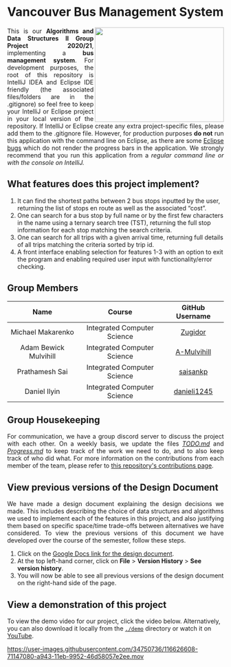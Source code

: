 # Vancouver Bus Management System
<img align="right" src="https://i.imgur.com/BweSxMm.png" width="300" height="220">
<p align=justify>
  This is our <strong>Algorithms and Data Structures II Group Project 2020/21</strong>, implementing a <strong>bus management system</strong>. For development purposes, the root of this repository is IntelliJ IDEA and Eclipse IDE friendly (the associated files/folders are in the .gitignore) so feel free to keep your IntelliJ or Eclipse project in your local version of the repository. If IntelliJ or Eclipse create any extra project-specific files, please add them to the .gitignore file. However, for production purposes <strong>do not</strong> run this application with the command line on Eclipse, as there are some <a href="https://bugs.eclipse.org/bugs/show_bug.cgi?id=76936">Eclipse bugs</a> which do not render the progress bars in the application. We strongly recommend that you run this application from a <i>regular command line or with the console on IntelliJ.</i>
</p>

## What features does this project implement?

  1. It can find the shortest paths between 2 bus stops inputted by the user, returning the list of stops en route as well as the associated “cost”.
  2. One can search for a bus stop by full name or by the first few characters in the name using a ternary search tree (TST), returning the full stop information for each stop matching the search criteria.
  4. One can search for all trips with a given arrival time, returning full details of all trips matching the criteria sorted by trip id.
  5. A front interface enabling selection for features 1-3 with an option to exit the program and enabling required user input with functionality/error checking.

## Group Members

|         Name          |           Course            |                      GitHub Username                     |
|:---------------------:|:---------------------------:|:--------------------------------------------------------:|
| Michael Makarenko     | Integrated Computer Science | [Zugidor][Zugidor]                                       |
| Adam Bewick Mulvihill | Integrated Computer Science | [A-Mulvihill][A-Mulvihill]                               |
| Prathamesh Sai        | Integrated Computer Science | [saisankp][saisankp]                                     |
| Daniel Ilyin          | Integrated Computer Science | [danieli1245][danieli1245]                               |

## Group Housekeeping

<p align=justify>
  For communication, we have a group discord server to discuss the project with each other. On a weekly basis, we update the files <a href="https://github.com/Zugidor/TCD-Algos-2021/blob/main/TODO.md"><i>TODO.md</i></a> and <a href="https://github.com/Zugidor/TCD-Algos-2021/blob/main/Progress.md"><i>Progress.md</i></a> to keep track of the work we need to do, and to also keep track of who did what. For more information on the contributions from each member of the team, please refer to <a href="https://github.com/Zugidor/TCD-Algos-2021/graphs/contributors">this repository's contributions page</a>.
</p>

## View previous versions of the Design Document

<p align=justify>
  We have made a design document explaining the design decisions we made. This includes describing the choice of data structures and algorithms we used to
  implement each of the features in this project, and also justifying them based on specific space/time trade-offs
  between alternatives we have considered. To view the previous versions of this document we have developed over the course of the semester, follow these steps.

  1. Click on the <a href="https://docs.google.com/document/d/1hChR0j6R_rrh9twIer2SVZvPdkKD8LXY2jtnjXIEBP0/edit?usp=sharing">Google Docs link for the design document</a>.
  2. At the top left-hand corner, click on <b>File</b> > <b>Version History</b> > <b>See version history</b>.
  3. You will now be able to see all previous versions of the design document on the right-hand side of the page.

</p>

## View a demonstration of this project
To view the demo video for our project, click the video below. Alternatively, you can also download it locally from the <a href="https://github.com/Zugidor/TCD-Algos-2021/tree/main/demo">`./demo`</a> directory or watch it on [YouTube][YouTubeDemo].

https://user-images.githubusercontent.com/34750736/116626608-71147080-a943-11eb-9952-46d58057e2ee.mov



[Zugidor]: https://github.com/zugidor
[A-Mulvihill]: https://github.com/A-Mulvihill
[saisankp]: https://github.com/saisankp
[danieli1245]: https://github.com/danieli1245
[EclipseConsoleBug]: https://bugs.eclipse.org/bugs/show_bug.cgi?id=76936
[YouTubeDemo]: https://www.youtube.com/watch?v=F8svyrnqf5A&ab_channel=PrathameshSaiSankar
